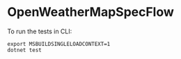 # OpenWeatherMapSpecFlow

To run the tests in CLI:
```
export MSBUILDSINGLELOADCONTEXT=1
dotnet test
```